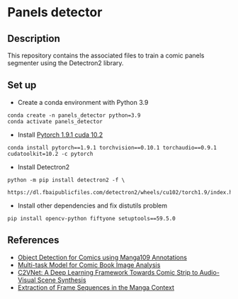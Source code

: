 # Panels detector
## Description
This repository contains the associated files to train a comic panels segmenter using the Detectron2 library.

## Set up
- Create a conda environment with Python 3.9
```
conda create -n panels_detector python=3.9
conda activate panels_detector
```

- Install [Pytorch 1.9.1 cuda 10.2](https://pytorch.org/get-started/previous-versions/)
```
conda install pytorch==1.9.1 torchvision==0.10.1 torchaudio==0.9.1 cudatoolkit=10.2 -c pytorch
```

- Install Detectron2
```
python -m pip install detectron2 -f \
  https://dl.fbaipublicfiles.com/detectron2/wheels/cu102/torch1.9/index.html
```

- Install other dependencies and fix distutils problem
```
pip install opencv-python fiftyone setuptools==59.5.0
```

## References
- [Object Detection for Comics using Manga109 Annotations](https://arxiv.org/pdf/1803.08670.pdf)
- [Multi-task Model for Comic Book Image Analysis](https://link.springer.com/chapter/10.1007/978-3-030-05716-9_57)
- [C2VNet: A Deep Learning Framework Towards Comic Strip to Audio-Visual Scene Synthesis](https://link.springer.com/chapter/10.1007/978-3-030-86331-9_11)
- [Extraction of Frame Sequences in the Manga Context](https://ieeexplore.ieee.org/stamp/stamp.jsp?tp=&arnumber=9327968)
